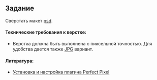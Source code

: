 ## Задание

Сверстать макет [psd](PixelPerfect.psd). 

#### Технические требования к верстке:
- Верстка должна быть выполнена с пиксельной точностью. Для удобства дается также [JPG](PixelPerfect.jpg) вариант.

#### Литература:
- [Установка и настройка плагина Perfect Pixel](http://gearmobile.github.io/web-development/pixel-perfect/)